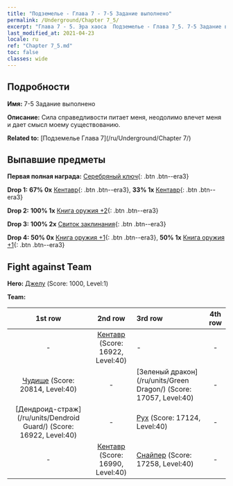 ```yaml
---
title: "Подземелье - Глава 7 - 7-5 Задание выполнено"
permalink: /Underground/Chapter 7_5/
excerpt: "Глава 7 - 5. Эра хаоса  Подземелье - Глава 7_5. 7-5 Задание выполнено"
last_modified_at: 2021-04-23
locale: ru
ref: "Chapter 7_5.md"
toc: false
classes: wide
---
```


## Подробности

 **Имя:** 7-5 Задание выполнено

 **Описание:** Сила справедливости питает меня, неодолимо влечет меня и дает смысл моему существованию.

 **Related to:** [Подземелье Глава 7](/ru/Underground/Chapter 7/)

## Выпавшие предметы

 **Первая полная награда:** [Серебряный ключ](/ItemsRU/con_693/){: .btn .btn--era3}

 **Drop 1:** **67% 0x** [Кентавр](/ItemsRU/unt_199/){: .btn .btn--era3}, **33% 1x** [Кентавр](/ItemsRU/unt_199/){: .btn .btn--era3}

 **Drop 2:** **100% 1x** [Книга оружия +2](/ItemsRU/mat_32/){: .btn .btn--era3}

 **Drop 3:** **100% 2x** [Свиток заклинания](/ItemsRU/con_694/){: .btn .btn--era3}

 **Drop 4:** **50% 0x** [Книга оружия +1](/ItemsRU/mat_25/){: .btn .btn--era3}, **50% 1x** [Книга оружия +1](/ItemsRU/mat_25/){: .btn .btn--era3}


## Fight against Team
 **Hero:** [Джелу](/ru/heroes/Gelu/) (Score: 1000, Level:1)

 **Team:**


  | 1st row | 2nd row | 3rd row | 4th row |
  |:----:|:----:|:----|:----:|
  | - | [Кентавр](/ru/units/Centaur/) (Score: 16922, Level:40)  | - | - |
  | [Чудище](/ru/units/Behemoth/) (Score: 20814, Level:40)  | - | [Зеленый дракон](/ru/units/Green Dragon/) (Score: 17057, Level:40)  | - |
  | [Дендроид-страж](/ru/units/Dendroid Guard/) (Score: 16922, Level:40)  | - | [Рух](/ru/units/Roc/) (Score: 17124, Level:40)  | - |
  | - | [Кентавр](/ru/units/Centaur/) (Score: 16990, Level:40)  | [Снайпер](/ru/units/Sharpshooter/) (Score: 17258, Level:40)  | - |



